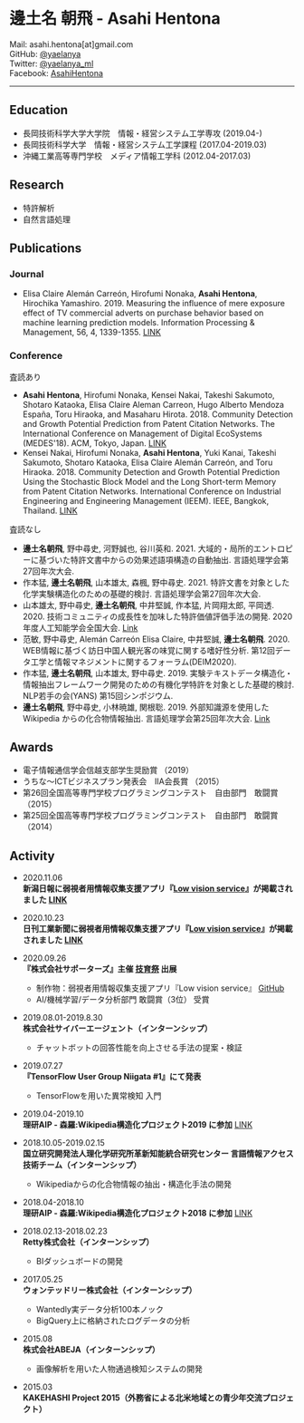 # 邊土名 朝飛 - Asahi Hentona
Mail: asahi.hentona[at]gmail.com  
GitHub: [@yaelanya](https://github.com/yaelanya)  
Twitter: [@yaelanya_ml](https://twitter.com/yaelanya_ml)  
Facebook: [AsahiHentona](https://www.facebook.com/AsahiHentona)  

---
## Education
- 長岡技術科学大学大学院　情報・経営システム工学専攻 (2019.04-)
- 長岡技術科学大学　情報・経営システム工学課程 (2017.04-2019.03)
- 沖縄工業高等専門学校　メディア情報工学科 (2012.04-2017.03)

## Research
- 特許解析
- 自然言語処理

## Publications
### Journal
- Elisa Claire Alemán Carreón, Hirofumi Nonaka, **Asahi Hentona**, Hirochika Yamashiro. 2019. Measuring the influence of mere exposure effect of TV commercial adverts on purchase behavior based on machine learning prediction models. Information Processing & Management, 56, 4, 1339-1355. [LINK](https://www.sciencedirect.com/science/article/abs/pii/S0306457318305028)

### Conference
査読あり
- **Asahi Hentona**, Hirofumi Nonaka, Kensei Nakai, Takeshi Sakumoto, Shotaro Kataoka, Elisa Claire Aleman Carreon, Hugo Alberto Mendoza España, Toru Hiraoka, and Masaharu Hirota. 2018. Community Detection and Growth Potential Prediction from Patent Citation Networks. The International Conference on Management of Digital EcoSystems (MEDES'18). ACM, Tokyo, Japan. [LINK](https://dl.acm.org/citation.cfm?id=3281396)
- Kensei Nakai, Hirofumi Nonaka, **Asahi Hentona**, Yuki Kanai, Takeshi Sakumoto, Shotaro Kataoka, Elisa Claire Alemán Carreón, and Toru Hiraoka. 2018. Community Detection and Growth Potential Prediction Using the Stochastic Block Model and the Long Short-term Memory from Patent Citation Networks. International Conference on Industrial Engineering and Engineering Management (IEEM). IEEE, Bangkok, Thailand. [LINK](https://ieeexplore.ieee.org/abstract/document/8607487)

査読なし
- **邊土名朝飛**, 野中尋史, 河野誠也, 谷川英和. 2021. 大域的・局所的エントロピーに基づいた特許文書中からの効果述語項構造の自動抽出. 言語処理学会第27回年次大会.
- 作本猛, **邊土名朝飛**, 山本雄太, 森楓, 野中尋史. 2021. 特許文書を対象とした化学実験構造化のための基礎的検討. 言語処理学会第27回年次大会.
- 山本雄太, 野中尋史, **邊土名朝飛**, 中井堅誠, 作本猛, 片岡翔太郎, 平岡透. 2020. 技術コミュニティの成長性を加味した特許価値評価手法の開発. 2020年度人工知能学会全国大会. [Link](https://confit.atlas.jp/guide/event-img/jsai2020/4K2-GS-3-05/public/pdf?type=in)
- 范敏, 野中尋史, Alemán Carreón Elisa Claire, 中井堅誠, **邊土名朝飛**. 2020. WEB情報に基づく訪日中国人観光客の味覚に関する嗜好性分析. 第12回データ工学と情報マネジメントに関するフォーラム(DEIM2020).
- 作本猛, **邊土名朝飛**, 山本雄太, 野中尋史. 2019. 実験テキストデータ構造化・情報抽出フレームワーク開発のための有機化学特許を対象とした基礎的検討. NLP若手の会(YANS) 第15回シンポジウム.
- **邊土名朝飛**, 野中尋史, 小林暁雄, 関根聡. 2019. 外部知識源を使用した Wikipedia からの化合物情報抽出. 言語処理学会第25回年次大会. [Link](http://www.anlp.jp/proceedings/annual_meeting/2019/pdf_dir/B4-8.pdf)

## Awards
- 電子情報通信学会信越支部学生奨励賞 （2019）
- うちな～ICTビジネスプラン発表会　IIA会長賞 （2015）
- 第26回全国高等専門学校プログラミングコンテスト　自由部門　敢闘賞 （2015）
- 第25回全国高等専門学校プログラミングコンテスト　自由部門　敢闘賞 （2014）

## Activity
- 2020.11.06   
**新潟日報に弱視者用情報収集支援アプリ『[Low vision service](https://github.com/fish-and-skiing-life/Low_vision_support)』が掲載されました [LINK](https://www.niigata-nippo.co.jp/news/local/20201106579502.html)**

- 2020.10.23  
**日刊工業新聞に弱視者用情報収集支援アプリ『[Low vision service](https://github.com/fish-and-skiing-life/Low_vision_support)』が掲載されました [LINK](https://www.nikkan.co.jp/articles/view/575775)**

- 2020.09.26  
**『株式会社サポーターズ』主催 [技育祭](https://talent.supporterz.jp/geekten/2020/) 出展**
   - 制作物：弱視者用情報収集支援アプリ『Low vision service』 [GitHub](https://github.com/fish-and-skiing-life/Low_vision_support)
   - AI/機械学習/データ分析部門 敢闘賞（3位） 受賞

- 2019.08.01-2019.8.30  
**株式会社サイバーエージェント（インターンシップ）**
    - チャットボットの回答性能を向上させる手法の提案・検証

- 2019.07.27  
**『TensorFlow User Group Niigata \#1』にて発表**
    - TensorFlowを用いた異常検知 入門

- 2019.04-2019.10  
**理研AIP - 森羅:Wikipedia構造化プロジェクト2019 に参加** [LINK](http://liat-aip.sakura.ne.jp/%e6%a3%ae%e7%be%85/%e6%a3%ae%e7%be%85wikipedia%e6%a7%8b%e9%80%a0%e5%8c%96%e3%83%97%e3%83%ad%e3%82%b8%e3%82%a7%e3%82%af%e3%83%882019/)

- 2018.10.05-2019.02.15  
**国立研究開発法人理化学研究所革新知能統合研究センター 言語情報アクセス技術チーム（インターンシップ）**
    - Wikipediaからの化合物情報の抽出・構造化手法の開発
    
- 2018.04-2018.10  
**理研AIP - 森羅:Wikipedia構造化プロジェクト2018 に参加** [LINK](http://liat-aip.sakura.ne.jp/%e6%a3%ae%e7%be%85/%e6%a3%ae%e7%be%85wikipedia%e6%a7%8b%e9%80%a0%e5%8c%96%e3%83%97%e3%83%ad%e3%82%b8%e3%82%a7%e3%82%af%e3%83%882018/)

- 2018.02.13-2018.02.23  
**Retty株式会社（インターンシップ）**
    - BIダッシュボードの開発

- 2017.05.25  
**ウォンテッドリー株式会社（インターンシップ）**
    - Wantedly実データ分析100本ノック
    - BigQuery上に格納されたログデータの分析

- 2015.08  
**株式会社ABEJA（インターンシップ）**
    - 画像解析を用いた人物通過検知システムの開発

- 2015.03  
**KAKEHASHI Project 2015（外務省による北米地域との青少年交流プロジェクト）**
